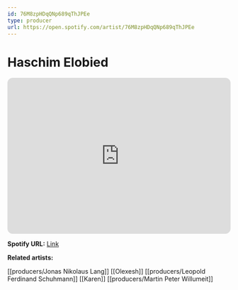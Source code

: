 ```yaml
---
id: 76M8zpHDqQNp689qThJPEe
type: producer
url: https://open.spotify.com/artist/76M8zpHDqQNp689qThJPEe
---
```

# Haschim Elobied

<iframe style="border-radius:12px" src="https://open.spotify.com/embed/artist/76M8zpHDqQNp689qThJPEe" width="100%" height="352" frameBorder="0" allowfullscreen="" allow="autoplay; clipboard-write; encrypted-media; fullscreen; picture-in-picture" loading="lazy"></iframe>

**Spotify URL:** [Link](https://open.spotify.com/artist/76M8zpHDqQNp689qThJPEe)

**Related artists:**

[[producers/Jonas Nikolaus Lang]]
[[Olexesh]]
[[producers/Leopold Ferdinand Schuhmann]]
[[Karen]]
[[producers/Martin Peter Willumeit]]
